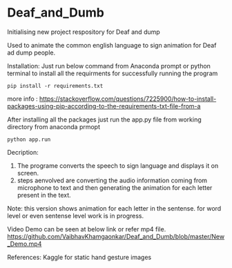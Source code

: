 # Deaf_and_Dumb
Initialising new project respository for Deaf and dump

Used to animate the common english language to sign animation for Deaf ad dump people.

Installation: 
Just run below command from Anaconda prompt or python terminal to install all the requirments for successfully running the program

``` pip install -r requirements.txt ```

more info : 
https://stackoverflow.com/questions/7225900/how-to-install-packages-using-pip-according-to-the-requirements-txt-file-from-a

After installing all the packages just run the app.py file from working directory from anaconda prmopt

``` python app.run ```

Decription:
1. The programe converts the speech to sign language and displays it on screen. 
2. steps aenvolved are converting the audio information coming from microphone to text and then generating the animation for each letter present in the text.

Note: this version shows animation for each letter in the sentense. for word level or even sentense level work is in progress.

Video Demo can be seen at below link or refer mp4 file.
https://github.com/VaibhavKhamgaonkar/Deaf_and_Dumb/blob/master/New_Demo.mp4


References:
Kaggle for static hand gesture images 


